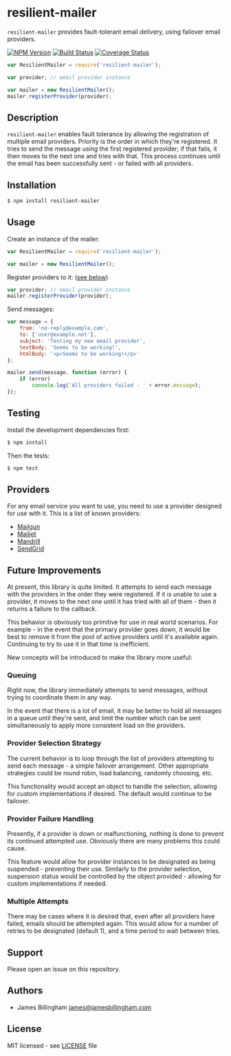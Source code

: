 # resilient-mailer

`resilient-mailer` provides fault-tolerant email delivery, using failover email
providers.

[![NPM Version](https://img.shields.io/npm/v/resilient-mailer.svg?style=flat)](https://www.npmjs.org/package/resilient-mailer)
[![Build Status](https://img.shields.io/travis/billinghamj/resilient-mailer.svg?style=flat)](https://travis-ci.org/billinghamj/resilient-mailer)
[![Coverage Status](https://img.shields.io/coveralls/billinghamj/resilient-mailer.svg?style=flat)](https://coveralls.io/r/billinghamj/resilient-mailer)

```js
var ResilientMailer = require('resilient-mailer');

var provider; // email provider instance

var mailer = new ResilientMailer();
mailer.registerProvider(provider);
```

## Description

`resilient-mailer` enables fault tolerance by allowing the registration of
multiple email providers. Priority is the order in which they're registered. It
tries to send the message using the first registered provider; if that fails, it
then moves to the next one and tries with that. This process continues until the
email has been successfully sent - or failed with all providers.

## Installation

```bash
$ npm install resilient-mailer
```

## Usage

Create an instance of the mailer:

```js
var ResilientMailer = require('resilient-mailer');

var mailer = new ResilientMailer();
```

Register providers to it: ([see below](#providers))

```js
var provider; // email provider instance
mailer.registerProvider(provider);
```

Send messages:

```js
var message = {
	from: 'no-reply@example.com',
	to: ['user@example.net'],
	subject: 'Testing my new email provider',
	textBody: 'Seems to be working!',
	htmlBody: '<p>Seems to be working!</p>'
};

mailer.send(message, function (error) {
	if (error)
		console.log('All providers failed - ' + error.message);
});
```

## Testing

Install the development dependencies first:

```bash
$ npm install
```

Then the tests:

```bash
$ npm test
```

## Providers

For any email service you want to use, you need to use a provider designed for
use with it. This is a list of known providers:

- [Mailgun](https://github.com/billinghamj/resilient-mailer-mailgun)
- [Mailjet](https://github.com/billinghamj/resilient-mailer-mailjet)
- [Mandrill](https://github.com/billinghamj/resilient-mailer-mandrill)
- [SendGrid](https://github.com/billinghamj/resilient-mailer-sendgrid)

## Future Improvements

At present, this library is quite limited. It attempts to send each message with
the providers in the order they were registered. If it is unable to use a
provider, it moves to the next one until it has tried with all of them - then it
returns a failure to the callback.

This behavior is obviously too primitive for use in real world scenarios. For
example - in the event that the primary provider goes down, it would be best to
remove it from the pool of active providers until it's available again.
Continuing to try to use it in that time is inefficient.

New concepts will be introduced to make the library more useful:

### Queuing

Right now, the library immediately attempts to send messages, without trying to
coordinate them in any way.

In the event that there is a lot of email, it may be better to hold all messages
in a queue until they're sent, and limit the number which can be sent
simultaneously to apply more consistent load on the providers.

### Provider Selection Strategy

The current behavior is to loop through the list of providers attempting to send
each message - a simple failover arrangement. Other appropriate strategies could
be round robin, load balancing, randomly choosing, etc.

This functionality would accept an object to handle the selection, allowing for
custom implementations if desired. The default would continue to be failover.

### Provider Failure Handling

Presently, if a provider is down or malfunctioning, nothing is done to prevent
its continued attempted use. Obviously there are many problems this could cause.

This feature would allow for provider instances to be designated as being
suspended - preventing their use. Similarly to the provider selection,
suspension status would be controlled by the object provided - allowing for
custom implementations if needed.

### Multiple Attempts

There may be cases where it is desired that, even after all providers have
failed, emails should be attempted again. This would allow for a number of
retries to be designated (default 1), and a time period to wait between tries.

## Support

Please open an issue on this repository.

## Authors

- James Billingham <james@jamesbillingham.com>

## License

MIT licensed - see [LICENSE](LICENSE) file
